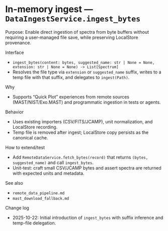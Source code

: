 # In-memory ingest — `DataIngestService.ingest_bytes`

Purpose: Enable direct ingestion of spectra from byte buffers without requiring a user-managed file save, while preserving LocalStore provenance.

Interface
- `ingest_bytes(content: bytes, suggested_name: str | None = None, extension: str | None = None) -> List[Spectrum]`
- Resolves the file type via `extension` or `suggested_name` suffix, writes to a temp file with that suffix, and delegates to `ingest(Path)`.

Why
- Supports “Quick Plot” experiences from remote sources (MAST/NIST/Exo.MAST) and programmatic ingestion in tests or agents.

Behavior
- Uses existing importers (CSV/FITS/JCAMP), unit normalization, and LocalStore recording.
- Temp file is removed after ingest; LocalStore copy persists as the canonical cache.

How to extend/test
- Add `RemoteDataService.fetch_bytes(record)` that returns `(bytes, suggested_name)` and call `ingest_bytes`.
- Unit-test: craft small CSV/JCAMP bytes and assert spectra are returned with expected units and metadata.

See also
- `remote_data_pipeline.md`
- `mast_download_fallback.md`

Change log
- 2025-10-22: Initial introduction of `ingest_bytes` with suffix inference and temp-file delegation.
